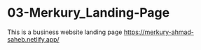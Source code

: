 # 03-Merkury_Landing-Page
This is a business website landing page
https://merkury-ahmad-saheb.netlify.app/
